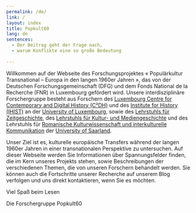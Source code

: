 ```yaml
---
permalink: /de/
link: /
layout: index
title: Popkult60
lang: de
sentences:
  - Der Beitrag geht der Frage nach,
  - warum Konflikte eine so große Bedeutung
 
---
```


Willkommen auf der Webseite des Forschungsprojektes « Populärkultur Transnational – Europa in den langen 1960er Jahren », das von der Deutschen Forschungsgemeinschaft (DFG) und dem Fonds National de la Recherche (FNR) in Luxembourg gefördert wird. Unsere interdisziplinäre Forschergruppe besteht aus Forschern des [Luxembourg Centre for Contemporary and Digital History (C²DH)](https://c2dh.uni.lu) und des  [Institute for History (IHIST)](https://history.uni.lu/) an der [University of Luxembourg](https://wwwen.uni.lu/), sowie des [Lehrstuhls für Zeitgeschichte](https://www.uni-saarland.de/lehrstuhl/zeitgeschichte/hueser.html), des [Lehrstuhls für Kultur- und Mediengeschichte](http://www.kmg.uni-saarland.de) und  des Lehrstuhls für [Romanische Kulturwissenschaft und interkulturelle Kommunikation](https://www.uni-saarland.de/lehrstuhl/luesebrink.html) der [University of Saarland](https://www.uni-saarland.de/nc/startseite.html).

Unser Ziel ist es, kulturelle europäische Transfers während der langen 1960er Jahren in einer transnationalen Perspektive zu untersuchen. Auf dieser Webseite werden Sie Informationen über Spannungsfelder finden, die im Kern unseres Projekts stehen, sowie Beschreibungen der verschiedenen Themen, die von unseren Forschern behandelt werden. Sie können auch die Fortschritte unserer Recherche auf unserem Blog verfolgen und uns direkt kontaktieren, wenn Sie es möchten.

Viel Spaß beim Lesen

Die Forschergruppe Popkult60 

